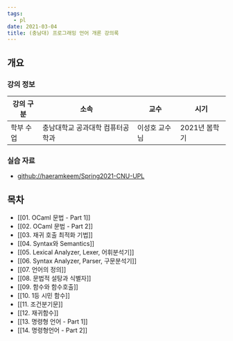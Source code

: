 ```yaml
---
tags:
  - pl
date: 2021-03-04
title: (충남대) 프로그래밍 언어 개론 강의록
---
```

## 개요

### 강의 정보

| 강의 구분 | 소속 | 교수 | 시기 |
| --- | --- | --- | --- |
| 학부 수업 | 충남대학교 공과대학 컴퓨터공학과 | 이성호 교수님 | 2021년 봄학기 |

### 실습 자료

- [github://haeramkeem/Spring2021-CNU-UPL](https://github.com/haeramkeem/Spring2021-CNU-UPL)

## 목차

- [[01. OCaml 문법 - Part 1]]
- [[02. OCaml 문법 - Part 2]]
- [[03. 재귀 호출 최적화 기법]]
- [[04. Syntax와 Semantics]]
- [[05. Lexical Analyzer, Lexer, 어휘분석기]]
- [[06. Syntax Analyzer, Parser, 구문분석기]]
- [[07. 언어의 정의]]
- [[08. 문법적 설탕과 식별자]]
- [[09. 함수와 함수호출]]
- [[10. 1등 시민 함수]]
- [[11. 조건분기문]]
- [[12. 재귀함수]]
- [[13. 명령형 언어 - Part 1]]
- [[14. 명령형언어 - Part 2]]